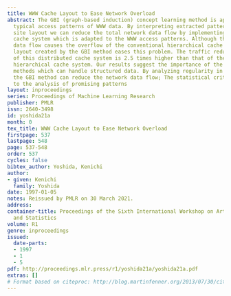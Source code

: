 ```yaml
---
title: WWW Cache Layout to Ease Network Overload
abstract: The GBI (graph-based induction) concept learning method is applied to extract
  typical access patterns of WWW data. By interpreting extracted patterns as the cache
  site layout we can reduce the total network data flow by implementing a distributed
  cache system which is adapted to the WWW access patterns. Although the huge WWW
  data flow causes the overflow of the conventional hierarchical cache system, the
  layout created by the GBI method eases this problem. The traffic reduction ratio
  of this distributed cache system is 2.5 times higher than that of the conventional
  hierarchical cache system. Our results suggest the importance of the data analyzing
  methods which can handle structured data. By analyzing regularity in graph structures,
  the GBI method can reduce the network data flow; The statistical criteria contribute
  to the analysis of promising patterns
layout: inproceedings
series: Proceedings of Machine Learning Research
publisher: PMLR
issn: 2640-3498
id: yoshida21a
month: 0
tex_title: WWW Cache Layout to Ease Network Overload
firstpage: 537
lastpage: 548
page: 537-548
order: 537
cycles: false
bibtex_author: Yoshida, Kenichi
author:
- given: Kenichi
  family: Yoshida
date: 1997-01-05
notes: Reissued by PMLR on 30 March 2021.
address:
container-title: Proceedings of the Sixth International Workshop on Artificial Intelligence
  and Statistics
volume: R1
genre: inproceedings
issued:
  date-parts:
  - 1997
  - 1
  - 5
pdf: http://proceedings.mlr.press/r1/yoshida21a/yoshida21a.pdf
extras: []
# Format based on citeproc: http://blog.martinfenner.org/2013/07/30/citeproc-yaml-for-bibliographies/
---
```

